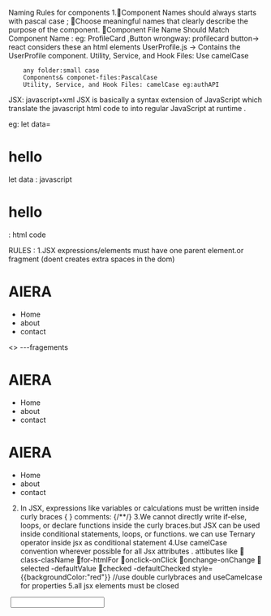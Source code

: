 Naming Rules  for components 
  1.🎯Component Names should always starts with pascal case ;
    🎯Choose meaningful names that clearly describe the purpose of the component.
    🎯Component File Name Should Match Component Name :
        eg: ProfileCard  ,Button
        wrongway: profilecard button-> react considers these an html elements
        UserProfile.js → Contains the UserProfile component.
        Utility, Service, and Hook Files: Use camelCase

        any folder:small case
        Components& componet-files:PascalCase
        Utility, Service, and Hook Files: camelCase eg:authAPI


JSX: javascript+xml
 JSX is basically a syntax extension of JavaScript  which translate the javascript html code to  into regular JavaScript at runtime .

eg: let data=<h1>hello</h1>
        let data : javascript   
        <h1>hello</h1>: html code 

RULES : 
1.JSX expressions/elements must have one parent element.or fragment (doent creates extra spaces in the dom)
  <div>
        <h1>AIERA</h1>
    <ul>
        <li>Home</li>
        <li>about</li>
        <li>contact</li>
    </ul>
  </div>
  <> ---fragements
        <h1>AIERA</h1>
    <ul>
        <li>Home</li>
        <li>about</li>
        <li>contact</li>
    </ul>
  </>
    <React.Fragment>
        <h1>AIERA</h1>
    <ul>
        <li>Home</li>
        <li>about</li>
        <li>contact</li>
    </ul>
  </React.Fragment>

 2. In JSX, expressions like variables or calculations must be written inside curly braces { }
 comments: {/**/}
 3.We  cannot directly write if-else, loops, or declare functions inside the curly braces.but  JSX can be used inside conditional statements, loops, or functions.
 we can use Ternary operator inside jsx as conditional statement
 4.Use camelCase convention wherever possible for all Jsx attributes  .
 attibutes like 
 🧨class-clasName 
 🧨for-htmlFor
 🧨onclick-onClick
 🧨onchange-onChange
 🧨selected -defaultValue
 🧨checked -defaultChecked
 style={{backgroundColor:"red"}} //use double curlybraces and useCamelcase for properties
 5.all jsx elements must be closed 
  <img src="" alt=""/>
  <input type="text" />
